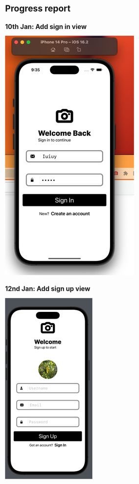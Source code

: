 #  Progress report
## 10th Jan: Add sign in view
![Screenshot](./screenshots/10jan.png)

## 12nd Jan: Add sign up view
![Screenshot](./screenshots/12jan.png)
